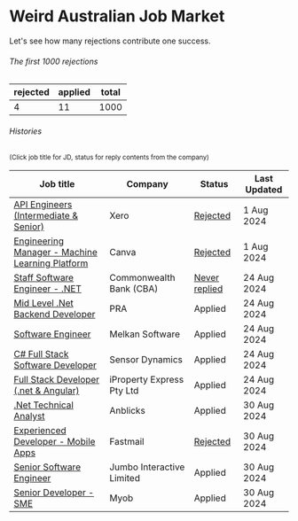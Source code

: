 # Weird Australian Job Market

Let's see how many rejections contribute one success.

###### The first 1000 rejections

| rejected | applied | total |
|-|-|-|
| 4 | 11 | 1000 |

###### Histories

<sub>(Click job title for JD, status for reply contents from the company)</sub>


| Job title | Company | Status | Last Updated |
| --------- | ------- | ------ | ------------ |
| [API Engineers (Intermediate & Senior)](/JD/xero_22_jul_2024.md) | Xero | [Rejected](/Rejections/xero_1_aug_2024.md) | 1 Aug 2024 |
| [Engineering Manager - Machine Learning Platform](/JD/canva_22_jul_2024.md) | Canva | [Rejected](/Rejections/canva_1_aug_2024.md) | 1 Aug 2024 |
| [Staff Software Engineer - .NET](/JD/cba_22_jul_2024.md) | Commonwealth Bank (CBA) | [Never replied](/Rejections/blackhole.md) | 24 Aug 2024 |
| [Mid Level .Net Backend Developer](/JD/pra_24_aug_2024.md) | PRA | Applied | 24 Aug 2024 |
| [Software Engineer](/JD/MelkanSoftware_24_aug_2024.md) | Melkan Software | Applied | 24 Aug 2024 |
| [C# Full Stack Software Developer](/JD/SensorDynamics_24_aug_2024.md) | Sensor Dynamics | Applied | 24 Aug 2024 |
| [Full Stack Developer (.net & Angular)](/JD/iPropertyExpressPtyLtd_24_aug_2024.md) | iProperty Express Pty Ltd | Applied | 24 Aug 2024 |
| [.Net Technical Analyst](/JD/Anblicks_30_aug_2024.md) | Anblicks | Applied | 30 Aug 2024 |
| [Experienced Developer - Mobile Apps](/JD/Fastmail_30_aug_2024.md) | Fastmail | [Rejected](/Rejections/Fastmail_30_aug_2024.md) | 30 Aug 2024 |
| [Senior Software Engineer](/JD/JumboInteractiveLimited_30_aug_2024.md) | Jumbo Interactive Limited  | Applied | 30 Aug 2024 |
| [Senior Developer - SME](/JD/myob_30_aug_2024.md) | Myob  | Applied | 30 Aug 2024 |